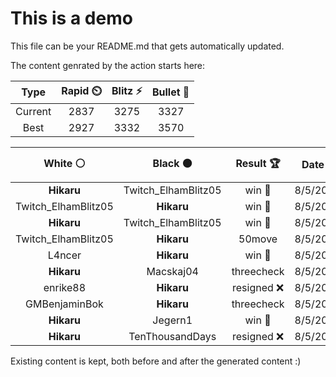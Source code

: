 # This is a demo

This file can be your README.md that gets automatically updated.

The content genrated by the action starts here:

<!--START_SECTION:chessStats-->
<!-- Automatically generated with https://github.com/Balastrong/chess-stats-action -->

| Type | Rapid ⏲️ | Blitz ⚡ | Bullet 🔫 |
|:---:|:---:|:---:|:---:|
| Current | 2837 | 3275 | 3327 |
| Best | 2927 | 3332 | 3570 |

| White ⚪ | Black ⚫ | Result 🏆 | Date 📅 | Position 🗺️ | Type 🕕 |
|:---:|:---:|:---:|:---:|:---:|:---:|
| **Hikaru** | Twitch_ElhamBlitz05 | win 🥇 | 8/5/2023 | <a href="http://www.ee.unb.ca/cgi-bin/tervo/fen.pl?select=8/5Q1K/8/4k3/8/7B/8/8 b - -">Link</a> | Blitz |
| Twitch_ElhamBlitz05 | **Hikaru** | win 🥇 | 8/5/2023 | <a href="http://www.ee.unb.ca/cgi-bin/tervo/fen.pl?select=7r/8/8/8/5p2/5kp1/8/6K1 w - -">Link</a> | Blitz |
| **Hikaru** | Twitch_ElhamBlitz05 | win 🥇 | 8/5/2023 | <a href="http://www.ee.unb.ca/cgi-bin/tervo/fen.pl?select=4k3/6BP/8/5P2/5K2/8/8/8 b - -">Link</a> | Blitz |
| Twitch_ElhamBlitz05 | **Hikaru** | 50move  | 8/5/2023 | <a href="http://www.ee.unb.ca/cgi-bin/tervo/fen.pl?select=8/8/4Bp2/2k1bP2/6K1/8/8/8 b - -">Link</a> | Blitz |
| L4ncer | **Hikaru** | win 🥇 | 8/5/2023 | <a href="http://www.ee.unb.ca/cgi-bin/tervo/fen.pl?select=r4rk1/pp1n1p1p/1qp1p1p1/3pP3/5Q2/N1P2BPP/PP3K2/R1B4R w - -">Link</a> | Blitz |
| **Hikaru** | Macskaj04 | threecheck  | 8/5/2023 | <a href="http://www.ee.unb.ca/cgi-bin/tervo/fen.pl?select=r1b1k2r/1p1p1ppp/2n1p3/p2pP1P1/3P1P1P/P4q2/1PB2QK1/R1B3R1 w kq -">Link</a> | Blitz |
| enrike88 | **Hikaru** | resigned ❌ | 8/5/2023 | <a href="http://www.ee.unb.ca/cgi-bin/tervo/fen.pl?select=8/pp2r2k/4b1Bp/3p4/8/1P3R1P/PBPP2P1/4R2K b - -">Link</a> | Blitz |
| GMBenjaminBok | **Hikaru** | threecheck  | 8/5/2023 | <a href="http://www.ee.unb.ca/cgi-bin/tervo/fen.pl?select=8/8/2p5/p1N5/PpPP4/1P3K2/5PQ1/7k b - -">Link</a> | Blitz |
| **Hikaru** | Jegern1 | win 🥇 | 8/5/2023 | <a href="http://www.ee.unb.ca/cgi-bin/tervo/fen.pl?select=r1bqr3/pppnb3/2n1R1kB/3p4/3P4/5N2/PPP2PPP/R5K1 b - -">Link</a> | Blitz |
| **Hikaru** | TenThousandDays | resigned ❌ | 8/5/2023 | <a href="http://www.ee.unb.ca/cgi-bin/tervo/fen.pl?select=r4rk1/p1qp2pp/1p2p3/4PpN1/2PQ4/5P2/PP1K1n1P/R1B2B1R w - -">Link</a> | Blitz |

<!--END_SECTION:chessStats-->

Existing content is kept, both before and after the generated content :)
